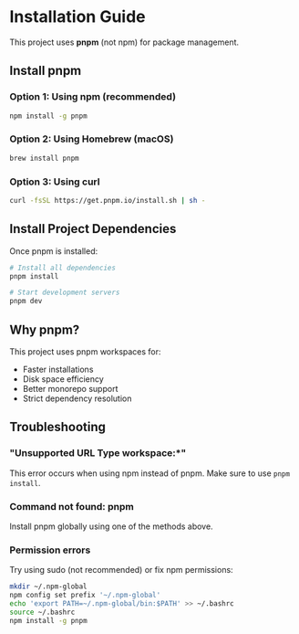 # Installation Guide

This project uses **pnpm** (not npm) for package management.

## Install pnpm

### Option 1: Using npm (recommended)
```bash
npm install -g pnpm
```

### Option 2: Using Homebrew (macOS)
```bash
brew install pnpm
```

### Option 3: Using curl
```bash
curl -fsSL https://get.pnpm.io/install.sh | sh -
```

## Install Project Dependencies

Once pnpm is installed:

```bash
# Install all dependencies
pnpm install

# Start development servers
pnpm dev
```

## Why pnpm?

This project uses pnpm workspaces for:
- Faster installations
- Disk space efficiency
- Better monorepo support
- Strict dependency resolution

## Troubleshooting

### "Unsupported URL Type workspace:*"
This error occurs when using npm instead of pnpm. Make sure to use `pnpm install`.

### Command not found: pnpm
Install pnpm globally using one of the methods above.

### Permission errors
Try using sudo (not recommended) or fix npm permissions:
```bash
mkdir ~/.npm-global
npm config set prefix '~/.npm-global'
echo 'export PATH=~/.npm-global/bin:$PATH' >> ~/.bashrc
source ~/.bashrc
npm install -g pnpm
```